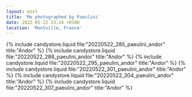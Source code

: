 ```yaml
---
layout: post
title: 'Me photographed by Paeulini'
date: 2022-05-22 23:24 +0100
location: 'Montville, France'
---
```


{% include candystore.liquid file:"20220522_285_paeulini_andor" title:"Andor" %}
{% include candystore.liquid file:"20220522_288_paeulini_andor" title:"Andor" %}
{% include candystore.liquid file:"20220522_295_paeulini_andor" title:"Andor" %}
{% include candystore.liquid file:"20220522_301_paeulini_andor" title:"Andor" %}
{% include candystore.liquid file:"20220522_304_paeulini_andor" title:"Andor" %}
{% include candystore.liquid file:"20220522_307_paeulini_andor" title:"Andor" %}